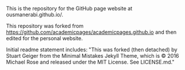 This is the repository for the GitHub page website at ousmanerabi.github.io/.

This repository was forked from https://github.com/academicpages/academicpages.github.io and then edited for the personal website.

Initial readme statement includes: "This was forked (then detached) by Stuart Geiger from the Minimal Mistakes Jekyll Theme, which is © 2016 Michael Rose and released under the MIT License. See LICENSE.md."
